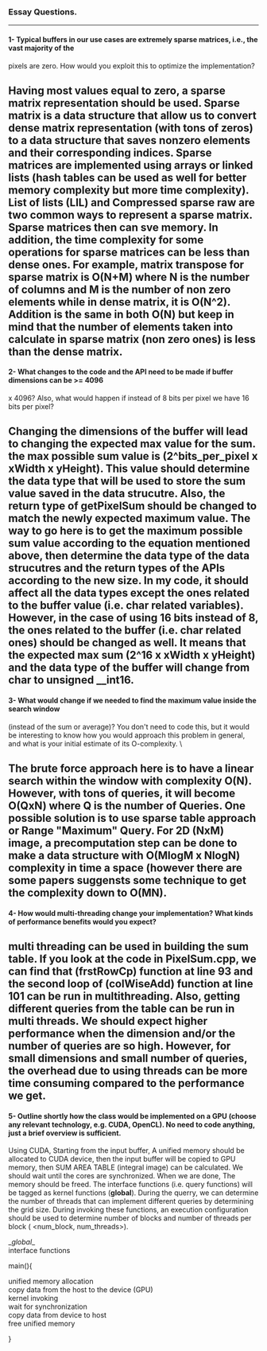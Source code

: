 ### Essay Questions.

---

#### 1- Typical buffers in our use cases are extremely sparse matrices, i.e., the vast majority of the
pixels are zero. How would you exploit this to optimize the implementation? 

Having most values equal to zero, a sparse matrix representation should be used.
Sparse matrix is a data structure that allow us to convert dense matrix representation (with tons of zeros)
to a data structure that saves nonzero elements and their corresponding indices.
Sparse matrices are implemented using arrays or linked lists
(hash tables can be used as well for better memory complexity but more time complexity). List of lists (LIL)
and Compressed sparse raw are two common ways to represent a sparse matrix. Sparse matrices then
can sve memory. In addition, the time complexity for some operations for sparse matrices
can be less than dense ones. For example, matrix transpose for sparse matrix is O(N+M) where N is the
number of columns and M is the number of non zero elements while in dense matrix, it is O(N^2).
Addition is the same in both O(N) but keep in mind that the number of elements taken into 
calculate in sparse matrix (non zero ones) is less than the dense matrix.
---
#### 2- What changes to the code and the API need to be made if buffer dimensions can be >= 4096
x 4096? Also, what would happen if instead of 8 bits per pixel we have 16 bits per pixel?

Changing the dimensions of the buffer will lead to changing the expected max value for the sum. the max possible sum value is (2^bits_per_pixel x xWidth x yHeight).
This value should determine the data type that will be used to store the sum value saved in the data strucutre. Also, the return type of getPixelSum should be changed to match
the newly expected maximum value. The way to go here is to get the maximum possible sum value according to the equation mentioned above, then
determine the data type of the data strucutres and the return types of the APIs according to the new size. In my code, it should affect all the data types except the ones related to the buffer value (i.e. 
char related variables).
However, in the case of using 16 bits instead of 8, the ones related to the buffer (i.e. char related ones) should be changed as well. It means that the expected max sum (2^16 x xWidth x yHeight)
and the data type of the buffer will change from char to unsigned __int16.
---
#### 3- What would change if we needed to find the maximum value inside the search window
(instead of the sum or average)? You don't need to code this, but it would be interesting to know
how you would approach this problem in general, and what is your initial estimate of its
O-complexity. \

The brute force approach here is to have a linear search within the window with complexity O(N). However, with tons of
queries, it will become O(QxN) where Q is the number of Queries. One possible solution is to use sparse table approach or Range "Maximum" Query. For 2D (NxM) image, a precomputation step can be done
to make a data structure with O(MlogM x NlogN) complexity in time a space (however there are some papers suggensts some technique to get the complexity down to O(MN).
---
#### 4- How would multi-threading change your implementation? What kinds of performance benefits would you expect? 

multi threading can be used in building the sum table. If you look at the code in PixelSum.cpp, we can find that (frstRowCp) function at line 93 and the second loop of (colWiseAdd) function at line 101 can
be run in multithreading. Also, getting different queries from the table can be run in multi threads. We should expect higher performance
when the dimension and/or the number of queries are so high. However, for small dimensions and small number of queries, the overhead due to using threads 
can be more time consuming compared to the performance we get.
---
#### 5- Outline shortly how the class would be implemented on a GPU (choose any relevant technology, e.g. CUDA, OpenCL). No need to code anything, just a brief overview is sufficient. 

Using CUDA, Starting from the input buffer, A unified memory should be allocated to CUDA device, then the input buffer will be copied to GPU memory, then SUM AREA TABLE (integral image) can be
calculated. We should wait until the cores are synchronized. When we are done, The memory should be freed. The interface functions (i.e. query functions) will be tagged as kernel functions (__global__). During the querry, we can
determine the number of threads that can implement different queries by determining the grid size. During invoking these functions, an execution configuration should be used
to determine number of blocks and number of threads per block ( <num_block, num_threads>).

\__global__ \
interface functions

main(){

unified memory allocation \
copy data from the host to the device (GPU) \
kernel invoking \
wait for synchronization \
copy data from device to host \
free unified memory 

}

